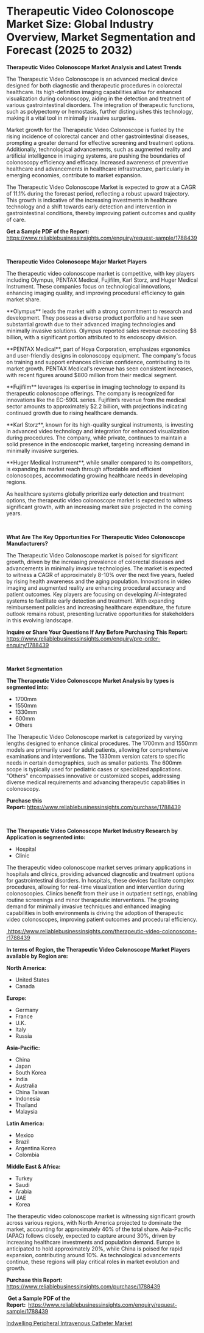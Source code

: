 <p><h1>Therapeutic Video Colonoscope Market Size: Global Industry Overview, Market Segmentation and Forecast (2025 to 2032)</h1></p><p><strong>Therapeutic Video Colonoscope Market Analysis and Latest Trends</strong></p>
<p><p>The Therapeutic Video Colonoscope is an advanced medical device designed for both diagnostic and therapeutic procedures in colorectal healthcare. Its high-definition imaging capabilities allow for enhanced visualization during colonoscopy, aiding in the detection and treatment of various gastrointestinal disorders. The integration of therapeutic functions, such as polypectomy or hemostasis, further distinguishes this technology, making it a vital tool in minimally invasive surgeries.</p><p>Market growth for the Therapeutic Video Colonoscope is fueled by the rising incidence of colorectal cancer and other gastrointestinal diseases, prompting a greater demand for effective screening and treatment options. Additionally, technological advancements, such as augmented reality and artificial intelligence in imaging systems, are pushing the boundaries of colonoscopy efficiency and efficacy. Increased awareness of preventive healthcare and advancements in healthcare infrastructure, particularly in emerging economies, contribute to market expansion.</p><p>The Therapeutic Video Colonoscope Market is expected to grow at a CAGR of 11.1% during the forecast period, reflecting a robust upward trajectory. This growth is indicative of the increasing investments in healthcare technology and a shift towards early detection and intervention in gastrointestinal conditions, thereby improving patient outcomes and quality of care.</p></p>
<p><strong>Get a Sample PDF of the Report:&nbsp;</strong> <a href="https://www.reliablebusinessinsights.com/enquiry/request-sample/1788439?utm_campaign=3037&utm_medium=2&utm_source=Github&utm_content=ia&utm_term=05032025&utm_id=therapeutic-video-colonoscope">https://www.reliablebusinessinsights.com/enquiry/request-sample/1788439</a></p>
<p>&nbsp;</p>
<p><strong>Therapeutic Video Colonoscope Major Market Players</strong></p>
<p><p>The therapeutic video colonoscope market is competitive, with key players including Olympus, PENTAX Medical, Fujifilm, Karl Storz, and Huger Medical Instrument. These companies focus on technological innovations, enhancing imaging quality, and improving procedural efficiency to gain market share.</p><p>**Olympus** leads the market with a strong commitment to research and development. They possess a diverse product portfolio and have seen substantial growth due to their advanced imaging technologies and minimally invasive solutions. Olympus reported sales revenue exceeding $8 billion, with a significant portion attributed to its endoscopy division.</p><p>**PENTAX Medical**, part of Hoya Corporation, emphasizes ergonomics and user-friendly designs in colonoscopy equipment. The company's focus on training and support enhances clinician confidence, contributing to its market growth. PENTAX Medical's revenue has seen consistent increases, with recent figures around $800 million from their medical segment.</p><p>**Fujifilm** leverages its expertise in imaging technology to expand its therapeutic colonoscope offerings. The company is recognized for innovations like the EC-590L series. Fujifilm’s revenue from the medical sector amounts to approximately $2.2 billion, with projections indicating continued growth due to rising healthcare demands.</p><p>**Karl Storz**, known for its high-quality surgical instruments, is investing in advanced video technology and integration for enhanced visualization during procedures. The company, while private, continues to maintain a solid presence in the endoscopic market, targeting increasing demand in minimally invasive surgeries.</p><p>**Huger Medical Instrument**, while smaller compared to its competitors, is expanding its market reach through affordable and efficient colonoscopes, accommodating growing healthcare needs in developing regions.</p><p>As healthcare systems globally prioritize early detection and treatment options, the therapeutic video colonoscope market is expected to witness significant growth, with an increasing market size projected in the coming years.</p></p>
<p>&nbsp;</p>
<p><strong>What Are The Key Opportunities For Therapeutic Video Colonoscope Manufacturers?</strong></p>
<p><p>The Therapeutic Video Colonoscope market is poised for significant growth, driven by the increasing prevalence of colorectal diseases and advancements in minimally invasive technologies. The market is expected to witness a CAGR of approximately 8-10% over the next five years, fueled by rising health awareness and the aging population. Innovations in video imaging and augmented reality are enhancing procedural accuracy and patient outcomes. Key players are focusing on developing AI-integrated systems to facilitate early detection and treatment. With expanding reimbursement policies and increasing healthcare expenditure, the future outlook remains robust, presenting lucrative opportunities for stakeholders in this evolving landscape.</p></p>
<p><strong>Inquire or Share Your Questions If Any Before Purchasing This Report:</strong> <a href="https://www.reliablebusinessinsights.com/enquiry/pre-order-enquiry/1788439?utm_campaign=3037&utm_medium=2&utm_source=Github&utm_content=ia&utm_term=05032025&utm_id=therapeutic-video-colonoscope">https://www.reliablebusinessinsights.com/enquiry/pre-order-enquiry/1788439</a></p>
<p>&nbsp;</p>
<p><strong>Market Segmentation</strong></p>
<p><strong>The Therapeutic Video Colonoscope Market Analysis by types is segmented into:</strong></p>
<p><ul><li>1700mm</li><li>1550mm</li><li>1330mm</li><li>600mm</li><li>Others</li></ul></p>
<p><p>The Therapeutic Video Colonoscope market is categorized by varying lengths designed to enhance clinical procedures. The 1700mm and 1550mm models are primarily used for adult patients, allowing for comprehensive examinations and interventions. The 1330mm version caters to specific needs in certain demographics, such as smaller patients. The 600mm scope is typically used for pediatric cases or specialized applications. "Others" encompasses innovative or customized scopes, addressing diverse medical requirements and advancing therapeutic capabilities in colonoscopy.</p></p>
<p><strong>Purchase this Report:&nbsp;</strong><a href="https://www.reliablebusinessinsights.com/purchase/1788439?utm_campaign=3037&utm_medium=2&utm_source=Github&utm_content=ia&utm_term=05032025&utm_id=therapeutic-video-colonoscope">https://www.reliablebusinessinsights.com/purchase/1788439</a></p>
<p>&nbsp;</p>
<p><strong>The Therapeutic Video Colonoscope Market Industry Research by Application is segmented into:</strong></p>
<p><ul><li>Hospital</li><li>Clinic</li></ul></p>
<p><p>The therapeutic video colonoscope market serves primary applications in hospitals and clinics, providing advanced diagnostic and treatment options for gastrointestinal disorders. In hospitals, these devices facilitate complex procedures, allowing for real-time visualization and intervention during colonoscopies. Clinics benefit from their use in outpatient settings, enabling routine screenings and minor therapeutic interventions. The growing demand for minimally invasive techniques and enhanced imaging capabilities in both environments is driving the adoption of therapeutic video colonoscopes, improving patient outcomes and procedural efficiency.</p></p>
<p><a href="https://www.reliablebusinessinsights.com/therapeutic-video-colonoscope-r1788439?utm_campaign=3037&utm_medium=2&utm_source=Github&utm_content=ia&utm_term=05032025&utm_id=therapeutic-video-colonoscope">&nbsp;https://www.reliablebusinessinsights.com/therapeutic-video-colonoscope-r1788439</a></p>
<p><strong>In terms of Region, the Therapeutic Video Colonoscope Market Players available by Region are:</strong></p>
<p>
    <p> <strong> North America: </strong>
        <ul>
            <li>United States</li>
            <li>Canada</li>
        </ul>
        </p> 
    <p> <strong> Europe: </strong>
        <ul>
            <li>Germany</li>
            <li>France</li>
            <li>U.K.</li>
            <li>Italy</li>
            <li>Russia</li>
        </ul>
        </p> 
    <p> <strong> Asia-Pacific: </strong>
        <ul>
            <li>China</li>
            <li>Japan</li>
            <li>South Korea</li>
            <li>India</li>
            <li>Australia</li>
            <li>China Taiwan</li>
            <li>Indonesia</li>
            <li>Thailand</li>
            <li>Malaysia</li>
        </ul>
        </p> 
    <p> <strong> Latin America: </strong>
        <ul>
            <li>Mexico</li>
            <li>Brazil</li>
            <li>Argentina Korea</li>
            <li>Colombia</li>
        </ul>
        </p> 
    <p> <strong> Middle East & Africa: </strong>
        <ul>
            <li>Turkey</li>
            <li>Saudi</li>
            <li>Arabia</li>
            <li>UAE</li>
            <li>Korea</li>
        </ul>
    </p>
    </p>
<p><p>The therapeutic video colonoscope market is witnessing significant growth across various regions, with North America projected to dominate the market, accounting for approximately 40% of the total share. Asia-Pacific (APAC) follows closely, expected to capture around 30%, driven by increasing healthcare investments and population demand. Europe is anticipated to hold approximately 20%, while China is poised for rapid expansion, contributing around 10%. As technological advancements continue, these regions will play critical roles in market evolution and growth.</p></p>
<p><strong>Purchase this Report: </strong><a href="https://www.reliablebusinessinsights.com/purchase/1788439?utm_campaign=3037&utm_medium=2&utm_source=Github&utm_content=ia&utm_term=05032025&utm_id=therapeutic-video-colonoscope">https://www.reliablebusinessinsights.com/purchase/1788439</a></p>
<p>&nbsp;<strong>Get a Sample PDF of the Report:&nbsp;&nbsp;</strong><a href="https://www.reliablebusinessinsights.com/enquiry/request-sample/1788439?utm_campaign=3037&utm_medium=2&utm_source=Github&utm_content=ia&utm_term=05032025&utm_id=therapeutic-video-colonoscope">https://www.reliablebusinessinsights.com/enquiry/request-sample/1788439</a></p>
<p><strong></strong></p>
<p><p><a href="https://github.com/zurubting/Market-Research-Report-List-1/blob/main/indwelling-peripheral-intravenous-catheter-market.md?utm_campaign=3037&utm_medium=2&utm_source=Github&utm_content=ia&utm_term=05032025&utm_id=therapeutic-video-colonoscope">Indwelling Peripheral Intravenous Catheter Market</a></p></p>
